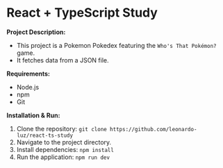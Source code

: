 # React + TypeScript Study

**Project Description:**
* This project is a Pokemon Pokedex featuring the `Who's That Pokémon?` game.
* It fetches data from a JSON file.

**Requirements:**

* Node.js
* npm
* Git

**Installation & Run:**

1. Clone the repository: `git clone https://github.com/leonardo-luz/react-ts-study`
2. Navigate to the project directory.
3. Install dependencies: `npm install`
4. Run the application: `npm run dev`
